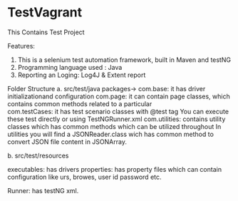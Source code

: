 # TestVagrant
This Contains Test Project

Features:

1.	This is a selenium test automation framework, built in Maven and testNG
2.	Programming language used : Java
3.	Reporting an Loging: Log4J & Extent report


Folder Structure
a.	src/test/java
 packages->
  com.base: it has driver initializationand configuration
                 com.page: it can contain page classes, which contains common methods related to a particular                                          
                 com.testCases: it has test scenario classes with @test tag
                 You can execute these test directly or using TestNGRunner.xml
                 com.utilities: contains utility classes which has common methods which can be utilized throughout
                  In utilities you will find a JSONReader.class wich has common method to convert JSON file content in JSONArray.
                  

b.	src/test/resources

executables: has drivers
properties: has property files which can contain configuration like urs, browes, user id password etc.

Runner: has testNG xml.

 
 





